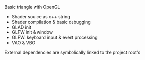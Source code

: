 Basic triangle with OpenGL
- Shader source as c++ string
- Shader compilation & basic debugging
- GLAD init
- GLFW init & window
- GLFW: keyboard input & event processing
- VAO & VBO

External dependencies are symbolically linked to the project root's